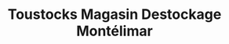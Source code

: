 ---
title: "Toustocks Magasin Destockage Montélimar"
url: /montelimar/toustocks-magasin-destockage-montelimar/
shop: shop
---